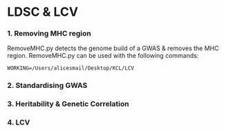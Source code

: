 # LDSC & LCV
### 1. Removing MHC region
RemoveMHC.py detects the genome build of a GWAS & removes the MHC region. RemoveMHC.py can be used with the following commands:

```shell
WORKING=/Users/alicesmail/Desktop/KCL/LCV
```

### 2. Standardising GWAS
### 3. Heritability & Genetic Correlation
### 4. LCV
